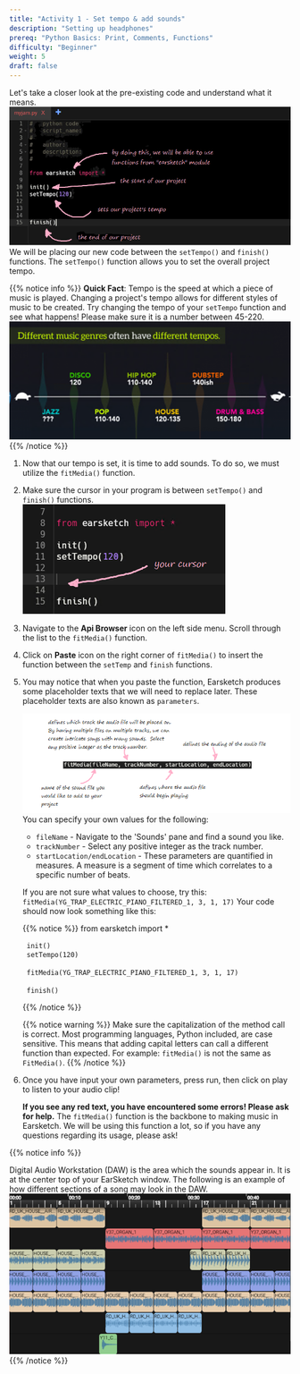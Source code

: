 ```yaml
---
title: "Activity 1 - Set tempo & add sounds"
description: "Setting up headphones"
prereq: "Python Basics: Print, Comments, Functions"
difficulty: "Beginner"
weight: 5
draft: false
---
```


Let's take a closer look at the pre-existing code and understand what it means. ![annotated screenshot cannot be displayed](../img/annotated-screenshot-overview.png) We will be placing our new code between the `setTempo()` and `finish()` functions. The `setTempo()` function allows you to set the overall project tempo.

{{% notice info %}}
**Quick Fact**: Tempo is the speed at which a piece of music is played. Changing a project's tempo allows for different styles of music to be created. Try changing the tempo of your `setTempo` function and see what happens! Please make sure it is a number
between 45-220. 
![](../img/img-tempo1.png)
{{% /notice %}}

1. Now that our tempo is set, it is time to add sounds. To do so, we must utilize the `fitMedia()` function.
2. Make sure the cursor in your program is between `setTempo()` and `finish()` functions.
    ![](../img/annotated-screenshot-cursor.png)
3. Navigate to the **Api Browser** icon on the left side menu. Scroll through the list to the `fitMedia()` function.
4. Click on **Paste** icon on the right corner of `fitMedia()` to insert the function between the `setTemp` and `finish` functions.
5. You may notice that when you paste the function, Earsketch produces some placeholder texts that we will need to replace later. These placeholder texts are also known as `parameters`.

    ![](../img/annotated-screenshot-fitmedia.png)
    You can specify your own values for the following:
    -   `fileName` - Navigate to the \'Sounds\' pane and find a sound
        you like.
    -   `trackNumber` - Select any positive integer as the track number.
    -   `startLocation/endLocation` - These parameters are quantified in
        measures. A measure is a segment of time which correlates to a
        specific number of beats.

    If you are not sure what values to choose, try this:
    `fitMedia(YG_TRAP_ELECTRIC_PIANO_FILTERED_1, 3, 1, 17)`
    Your code should now look something like this:
        
    {{% notice %}}
    from earsketch import *

        init()
        setTempo(120)

        fitMedia(YG_TRAP_ELECTRIC_PIANO_FILTERED_1, 3, 1, 17)

        finish()
    {{% /notice %}}

    {{% notice warning %}} Make sure the capitalization of the method call is correct. Most programming languages, Python included, are case sensitive. This means that adding capital letters can call a different function than expected. For example: `fitMedia()` is not the same as `FitMedia()`.
    {{% /notice %}}

6. Once you have input your own parameters, press run, then click on
    play to listen to your audio clip! 
    
    **If you see any red text, you have encountered some errors! Please ask for help.**
    The `fitMedia()` function is the backbone to making music in Earsketch. We will be using this function a lot, so if you have any questions regarding its usage, please ask!


{{% notice info %}}

Digital Audio Workstation (DAW) is the area which the sounds appear in. It is at the center top of your EarSketch window. The following is an example of how different sections of a song may look in the DAW. ![](../img/screenshot-daw.png)
{{% /notice %}}

